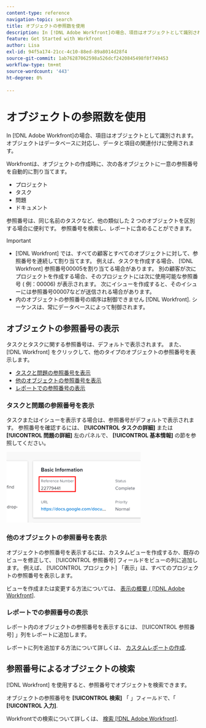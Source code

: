 ```yaml
---
content-type: reference
navigation-topic: search
title: オブジェクトの参照数を使用
description: In [!DNL Adobe Workfront]の場合、項目はオブジェクトとして識別されます。 オブジェクトはデータベースに対応し、データと項目の関連付けに使用されます。 参照番号は、同じ名前のタスクなど、他の類似した 2 つのオブジェクトを区別する場合に便利です。 参照番号を検索し、レポートに含めることができます。
feature: Get Started with Workfront
author: Lisa
exl-id: 94f5a174-21cc-4c10-88ed-89a8014d28f4
source-git-commit: 1ab76287062598a526dcf2420845498f8f749453
workflow-type: tm+mt
source-wordcount: '443'
ht-degree: 0%

---
```


# オブジェクトの参照数を使用

In [!DNL Adobe Workfront]の場合、項目はオブジェクトとして識別されます。 オブジェクトはデータベースに対応し、データと項目の関連付けに使用されます。

Workfrontは、オブジェクトの作成時に、次の各オブジェクトに一意の参照番号を自動的に割り当てます。

* プロジェクト
* タスク
* 問題
* ドキュメント

参照番号は、同じ名前のタスクなど、他の類似した 2 つのオブジェクトを区別する場合に便利です。 参照番号を検索し、レポートに含めることができます。

>[!IMPORTANT]
>
>* [!DNL Workfront] では、すべての顧客とすべてのオブジェクトに対して、参照番号を連続して割り当てます。 例えば、タスクを作成する場合、 [!DNL Workfront] 参照番号00005を割り当てる場合があります。 別の顧客が次にプロジェクトを作成する場合、そのプロジェクトには次に使用可能な参照番号 ( 例：00006) が表示されます。 次にイシューを作成すると、そのイシューには参照番号00007などが送信される場合があります。
>* 内のオブジェクトの参照番号の順序は制御できません [!DNL Workfront]. シーケンスは、常にデータベースによって制御されます。
>




## オブジェクトの参照番号の表示

タスクとタスクに関する参照番号は、デフォルトで表示されます。 また、 [!DNL Workfront] をクリックして、他のタイプのオブジェクトの参照番号を表示します。

* [タスクと問題の参照番号を表示](#view-reference-numbers-for-tasks-and-issues)
* [他のオブジェクトの参照番号を表示](#view-reference-numbers-for-other-objects)
* [レポートでの参照番号の表示](#view-reference-numbers-in-reports)

### タスクと問題の参照番号を表示

タスクまたはイシューを表示する場合は、参照番号がデフォルトで表示されます。  参照番号を確認するには、 **[!UICONTROL タスクの詳細]** または **[!UICONTROL 問題の詳細]** 左のパネルで、 **[!UICONTROL 基本情報]** の節を参照してください。

![](assets/reference-number-nwe-350x184.png)

### 他のオブジェクトの参照番号を表示

オブジェクトの参照番号を表示するには、カスタムビューを作成するか、既存のビューを修正して、 [!UICONTROL 参照番号] フィールドをビューの列に追加します。 例えば、 [!UICONTROL プロジェクト] 「表示」は、すべてのプロジェクトの参照番号を表示します。

ビューを作成または変更する方法については、 [表示の概要 ( [!DNL Adobe Workfront]](../../../reports-and-dashboards/reports/reporting-elements/views-overview.md).

### レポートでの参照番号の表示

レポート内のオブジェクトの参照番号を表示するには、 [!UICONTROL 参照番号] 」列をレポートに追加します。

レポートに列を追加する方法について詳しくは、 [カスタムレポートの作成](../../../reports-and-dashboards/reports/creating-and-managing-reports/create-custom-report.md).

## 参照番号によるオブジェクトの検索

[!DNL Workfront] を使用すると、参照番号でオブジェクトを検索できます。

オブジェクトの参照番号を **[!UICONTROL 検索]** 「 」フィールドで、「 **[!UICONTROL 入力]**.

Workfrontでの検索について詳しくは、 [検索 [!DNL Adobe Workfront]](../../../workfront-basics/navigate-workfront/search/search-workfront.md).
